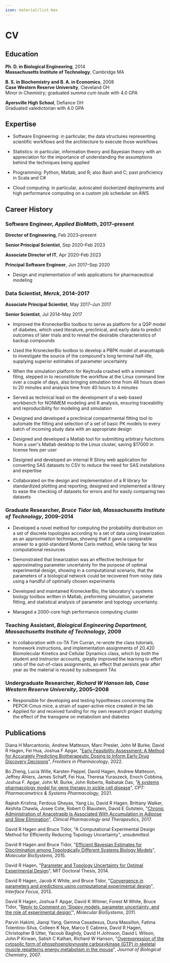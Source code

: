 ```yaml
---
icon: material/list-box
---
```


# CV

## Education

**Ph. D. in Biological Engineering**, 2014<br>
**Massachusetts Institute of Technology**, Cambridge MA

**B. S. in Biochemistry and B. A. in Economics**, 2008<br>
**Case Western Reserve University**, Cleveland OH<br>
Minor in Chemistry; graduated _summa cum laude_ with 4.0 GPA

**Ayersville High School**, Defiance OH<br>
Graduated valedictorian with 4.0 GPA

## Expertise

- Software Engineering: in particular, the data structures representing scientific workflows and the architecture to execute those workflows

- Statistics: in particular, information theory and Bayesian theory with an appreciation for the importance of understanding the assumptions behind the techniques being applied

- Programming: Python, Matlab, and R; also Bash and C; past proficiency in Scala and C#

- Cloud computing: in particular, autoscaled dockerized deployments and high performance computing on a custom job scheduler on AWS

## Career History

### Software Engineer, *Applied BioMath*, 2017–present

**Director of Engineering**, Feb 2023–present

**Senior Principal Scientist**, Sep 2020–Feb 2023

**Associate Director of IT**, Apr 2020–Feb 2023

**Principal Software Engineer**, Jun 2017–Sep 2020

- Design and implementation of web applications for pharmaceutical modeling

### Data Scientist, *Merck*, 2014–2017

**Associate Principal Scientist**, May 2017–Jun 2017

**Senior Scientist**, Jul 2014–May 2017

- Improved the KroneckerBio toolbox to serve as platform for a QSP model of diabetes, which used literature, preclinical, and early data to predict outcomes of later trials and to reveal the desirable characteristics of backup compounds

- Used the KroneckerBio toolbox to develop a PBPK model of anacetrapib to investigate the source of the compound's long terminal half-life, supplying superior estimates of parameter uncertainty

- When the simulation platform for Keytruda crashed with a imminent filing, stepped in to reconstitute the workflow at the Linux command line over a couple of days, also bringing simulation time from 48 hours down to 20 minutes and analysis time from 40 hours to 4 minutes

- Served as technical lead on the development of a web-based workbench for NONMEM modeling and R analysis, ensuring traceability and reproducibility for modeling and simulation

- Designed and developed a preclinical compartmental fitting tool to automate the fitting and selection of a set of basic PK models to every batch of incoming study data with an appropriate design

- Designed and developed a Matlab tool for submitting arbitrary functions from a user's Matlab desktop to the Linux cluster, saving $17000 in license fees per user

- Designed and developed an internal R Shiny web application for converting SAS datasets to CSV to reduce the need for SAS installations and expertise

- Collaborated on the design and implementation of a R library for standardized plotting and reporting; designed and implemented a library to ease the checking of datasets for errors and for easily comparing two datasets

### Graduate Researcher, *Bruce Tidor lab, Massachusetts Institute of Technology*, 2009–2014

- Developed a novel method for computing the probability distribution on a set of discrete topologies according to a set of data using linearization as an approximation technique, showing that it gave a comparable answer to a gold-standard Monte Carlo method, while taking far less computational resources

- Demonstrated that linearization was an effective technique for approximating parameter uncertainty for the purpose of optimal experimental design, showing in a computational scenario, that the parameters of a biological network could be recovered from noisy data using a handful of optimally chosen experiments

- Developed and maintained KroneckerBio, the laboratory's systems biology toolbox written in Matlab, preforming simulation, parameter fitting, and statistical analysis of parameter and topology uncertainty.

- Managed a 2000-core high performance computing cluster

### Teaching Assistant, *Biological Engineering Department, Massachusetts Institute of Technology*, 2009

- In collaboration with co-TA Tim Curran, re-wrote the class tutorials, homework instructions, and implementation assignments of 20.420 Biomolecular Kinetics and Cellular Dynamics class, which by both the student and instructor accounts, greatly improved the learning to effort ratio of the out-of-class assignments, an effect that persists year after year as the material is reused by subsequent TAs

### Undergraduate Researcher, *Richard W Hanson lab, Case Western Reserve University*, 2005–2008

- Responsible for developing and testing hypotheses concerning the PEPCK-Cmus mice, a strain of super-active mice created in the lab
- Applied for and received funding for my own research project studying the effect of the transgene on metabolism and diabetes

## Publications

Diana H Marcantonio, Andrew Matteson, Marc Presler, John M Burke, David R Hagen, Fei Hua, Joshua F Apgar, "[Early Feasibility Assessment: A Method for Accurately Predicting Biotherapeutic Dosing to Inform Early Drug Discovery Decisions](https://www.frontiersin.org/articles/10.3389/fphar.2022.864768/full)", _Frontiers in Pharmacology_, 2022.

Bo Zheng, Lucia Wille, Karsten Peppel, David Hagen, Andrew Matteson, Jeffrey Ahlers, James Schaff, Fei Hua, Theresa Yuraszeck, Enoch Cobbina, Joshua F. Apgar, John M. Burke, John Roberts, Raibatak Das, "[A systems pharmacology model for gene therapy in sickle cell disease](https://ascpt.onlinelibrary.wiley.com/doi/10.1002/psp4.12638)", _CPT: Pharmacometrics & Systems Pharmacology_, 2021.

Rajesh Krishna, Ferdous Gheyas, Yang Liu, David R Hagen, Brittany Walker, Akshita Chawla, Josee Cote, Robert O Blaustein, David E Gutstein, "[Chronic Administration of Anacetrapib Is Associated With Accumulation in Adipose and Slow Elimination](https://onlinelibrary.wiley.com/doi/10.1002/cpt.700/abstract)", _Clinical Pharmacology and Therapeutics_, 2017.

David R Hagen and Bruce Tidor, "A Computational Experimental Design Method for Efficiently Reducing Topology Uncertainty", _unsubmitted_.

David R Hagen and Bruce Tidor, "[Efficient Bayesian Estimates for Discrimination among Topologically Different Systems Biology Models](https://pubs.rsc.org/en/Content/ArticleLanding/2014/MB/C4MB00276H)", _Molecular BioSystems_, 2015.

David R Hagen, "[Parameter and Topology Uncertainty for Optimal Experimental Design](./documents/DavidRHagenDoctoralThesis.pdf)", MIT Doctoral Thesis, 2014.

David R Hagen, Jacob K White, and Bruce Tidor, "[Convergence in parameters and predictions using computational experimental design](https://rsfs.royalsocietypublishing.org/content/3/4/20130008.full)", _Interface Focus_, 2013.

David R Hagen, Joshua F Apgar, David K Witmer, Forest M White, Bruce Tidor, "[Reply to Comment on 'Sloppy models, parameter uncertainty, and the role of experimental design'](https://pubs.rsc.org/en/content/articlelanding/2011/MB/c1mb05200d)", _Molecular BioSystems_, 2011.

Parvin Hakimi, Jianqi Yang, Gemma Casadesus, Duna Massillon, Fatima Tolentino-Silva, Colleen K Nye, Marco E Cabrera, David R Hagen, Christopher B Utter, Yacoub Baghdy, David H Johnson, David L Wilson, John P Kirwan, Satish C Kalhan, Richard W Hanson, "[Overexpression of the cytosolic form of phosphoenolpyruvate carboxykinase (GTP) in skeletal muscle repatterns energy metabolism in the mouse](https://www.jbc.org/content/282/45/32844.short)", _Journal of Biological Chemistry_, 2007.
